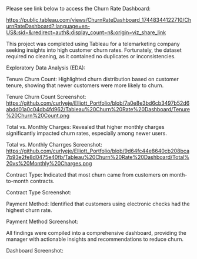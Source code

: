 Please see link below to access the Churn Rate Dashboard: 

https://public.tableau.com/views/ChurnRateDashboard_17448344122710/ChurnRateDashboard?:language=en-US&:sid=&:redirect=auth&:display_count=n&:origin=viz_share_link

This project was completed using Tableau for a telemarketing company seeking insights into high customer churn rates. Fortunately, the dataset required no cleaning, as it contained no duplicates or inconsistencies.

Exploratory Data Analysis (EDA):

Tenure Churn Count: Highlighted churn distribution based on customer tenure, showing that newer customers were more likely to churn.

Tenure Churn Count Screenshot: https://github.com/curlyeje/Elliott_Portfolio/blob/7a0e8e3bd6cb3497b52d6abdd01a0c04db4fd962/Tableau%20Churn%20Rate%20Dashboard/Tenure%20Churn%20Count.png

Total vs. Monthly Charges: Revealed that higher monthly charges significantly impacted churn rates, especially among newer users.

Total vs. Monthly Charrges Screenshot: https://github.com/curlyeje/Elliott_Portfolio/blob/9d64fc44e8640cb208bca7b93e2fe8d0475e40fb/Tableau%20Churn%20Rate%20Dashboard/Total%20vs%20Monthly%20Charges.png

Contract Type: Indicated that most churn came from customers on month-to-month contracts.

Contract Type Screenshot: 

Payment Method: Identified that customers using electronic checks had the highest churn rate.

Payment Method Screenshot: 

All findings were compiled into a comprehensive dashboard, providing the manager with actionable insights and recommendations to reduce churn.

Dashboard Screenshot: 
